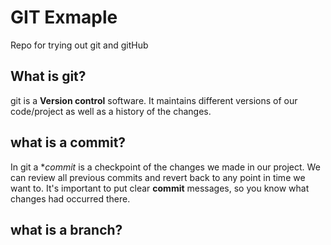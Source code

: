 # GIT Exmaple
Repo for trying out git and gitHub

## What is git?
git is a **Version control** software. It  maintains different versions of our code/project as well as a history of the changes.

## what is a commit?
In git a **commit* is a checkpoint of the changes we made in our project. We can review all previous commits and revert back to any point in time we want to. It's important to put clear **commit** messages, so you know what changes had occurred there.

## what is a branch?

